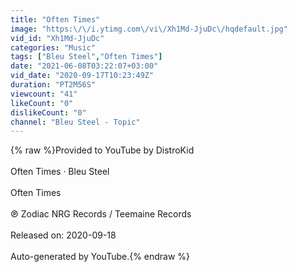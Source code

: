 ```yaml
---
title: "Often Times"
image: "https:\/\/i.ytimg.com\/vi\/Xh1Md-JjuDc\/hqdefault.jpg"
vid_id: "Xh1Md-JjuDc"
categories: "Music"
tags: ["Bleu Steel","Often Times"]
date: "2021-06-08T03:22:07+03:00"
vid_date: "2020-09-17T10:23:49Z"
duration: "PT2M56S"
viewcount: "41"
likeCount: "0"
dislikeCount: "0"
channel: "Bleu Steel - Topic"
---
```

{% raw %}Provided to YouTube by DistroKid<br /><br />Often Times · Bleu Steel<br /><br />Often Times<br /><br />℗ Zodiac NRG Records / Teemaine Records<br /><br />Released on: 2020-09-18<br /><br />Auto-generated by YouTube.{% endraw %}

